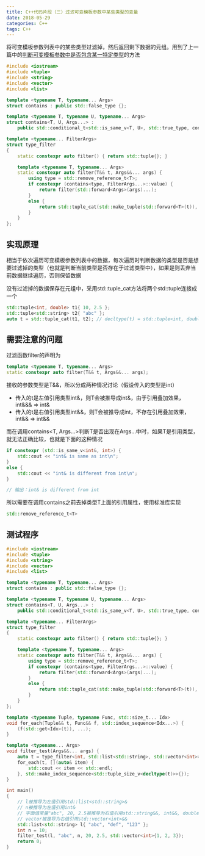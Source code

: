 ```yaml
---
title: C++代码片段（三）过滤可变模板参数中某些类型的变量
date: 2018-05-29
categories: C++
tags: C++
---
```




将可变模板参数列表中的某些类型过滤掉，然后返回剩下数据的元组。用到了上一篇中的[判断可变模板参数中是否包含某一特定类型](https://rocwangp.github.io/2018/05/26/C++%E4%BB%A3%E7%A0%81%E7%89%87%E6%AE%B5%EF%BC%88%E4%BA%8C%EF%BC%89%E5%88%A4%E6%96%AD%E5%8F%AF%E5%8F%98%E6%A8%A1%E6%9D%BF%E5%8F%82%E6%95%B0%E5%88%97%E4%B8%AD%E6%98%AF%E5%90%A6%E5%8C%85%E5%90%AB%E6%9F%90%E4%B8%80%E7%89%B9%E5%AE%9A%E7%B1%BB%E5%9E%8B/)的方法

<!--more-->

```c++
#include <iostream>
#include <tuple>
#include <string>
#include <vector>
#include <list>

template <typename T, typename... Args>
struct contains : public std::false_type {};

template <typename T, typename U, typename... Args>
struct contains<T, U, Args...> :
    public std::conditional_t<std::is_same_v<T, U>, std::true_type, contains<T, Args...>> {};

template <typename... FilterArgs>
struct type_filter
{
    static constexpr auto filter() { return std::tuple{}; }

    template <typename T, typename... Args>
    static constexpr auto filter(T&& t, Args&&... args) {
        using type = std::remove_reference_t<T>;
        if constexpr (contains<type, FilterArgs...>::value) {
            return filter(std::forward<Args>(args)...);
        }
        else {
            return std::tuple_cat(std::make_tuple(std::forward<T>(t)), filter(std::forward<Args>(args)...));
        }
    }
};
```



## 实现原理

相当于依次遍历可变模板参数列表中的数据，每次遍历时判断数据的类型是否是想要过滤掉的类型（也就是判断当前类型是否存在于过滤类型中），如果是则丢弃当前数据继续遍历，否则保留数据

没有过滤掉的数据保存在元组中，采用std::tuple_cat方法将两个std::tuple连接成一个

```c++
std::tuple<int, double> t1{ 10, 2.5 };
std::tuple<std::string> t2{ "abc" };
auto t = std::tuple_cat(t1, t2); // decltype(t) = std::tuple<int, double, std::string>
```



## 需要注意的问题

过滤函数filter的声明为

```c++
template <typename T, typename... Args>
static constexpr auto filter(T&& t, Args&&... args);
```

接收的参数类型是T&&，所以分成两种情况讨论（假设传入的类型是int）

* 传入的t是左值引用类型int&，则T会被推导成int&，由于引用叠加效果，int&&& => int&
* 传入的t是右值引用类型int&&，则T会被推导成int，不存在引用叠加效果，int&& => int&&

而在调用contains<T, Args...>判断T是否出现在Args...中时，如果T是引用类型，就无法正确比较，也就是下面的这种情况

```c++
if constexpr (std::is_same_v<int&, int>) {
    std::cout << "int& is same as int\n";
}
else {
    std::cout << "int& is different from int\n";
}

// 输出：int& is different from int
```

所以需要在调用contains之前去掉类型T上面的引用属性，使用标准库实现

```c++
std::remove_reference_t<T>
```



## 测试程序

```c++
#include <iostream>
#include <tuple>
#include <string>
#include <vector>
#include <list>

template <typename T, typename... Args>
struct contains : public std::false_type {};

template <typename T, typename U, typename... Args>
struct contains<T, U, Args...> :
    public std::conditional_t<std::is_same_v<T, U>, std::true_type, contains<T, Args...>> {};

template <typename... FilterArgs>
struct type_filter
{
    static constexpr auto filter() { return std::tuple{}; }

    template <typename T, typename... Args>
    static constexpr auto filter(T&& t, Args&&... args) {
        using type = std::remove_reference_t<T>;
        if constexpr (contains<type, FilterArgs...>::value) {
            return filter(std::forward<Args>(args)...);
        }
        else {
            return std::tuple_cat(std::make_tuple(std::forward<T>(t)), filter(std::forward<Args>(args)...));
        }
    }
};

template <typename Tuple, typename Func, std::size_t... Idx>
void for_each(Tuple&& t, Func&& f, std::index_sequence<Idx...>) {
    (f(std::get<Idx>(t)), ...);
}

template <typename... Args>
void filter_test(Args&&... args) {
    auto t = type_filter<int, std::list<std::string>, std::vector<int>>::filter(std::forward<Args>(args)...);
    for_each(t, [](auto& item) {
        std::cout << item << std::endl;
    }, std::make_index_sequence<std::tuple_size_v<decltype(t)>>{});
}

int main()
{
	// l被推导为左值引用std::list<std::string>&
	// n被推导为左值引用int&
	// 字面值常量"abc", 20, 2.5被推导为右值引用std::string&&, int&&, double&&
	// vector被推导为右值引用std::vector<int>&&
    std::list<std::string> l{ "abc", "def", "123" };
    int n = 10;
    filter_test(l, "abc", n, 20, 2.5, std::vector<int>{1, 2, 3});
    return 0;
}
```

